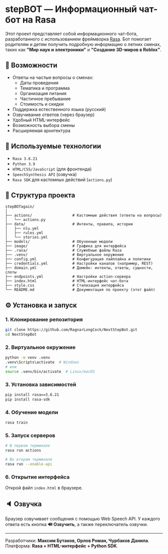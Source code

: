 # stepBOT — Информационный чат-бот на Rasa
Этот проект представляет собой информационного чат-бота, разработанного с использованием фреймворка [Rasa](https://rasa.com/). Бот помогает родителям и детям получить подробную информацию о летних сменах, таких как **"Мир наук и электроники"** и **"Создание 3D-миров в Roblox"**.

## 🚀 Возможности

- Ответы на частые вопросы о сменах:
  - Даты проведения
  - Тематика и программа
  - Организация питания
  - Частичное пребывание
  - Стоимость и скидки
- Поддержка естественного языка (русский)
- Озвучивание ответов (через браузер)
- Удобный HTML-интерфейс
- Возможность выбора смены
- Расширяемая архитектура

## 🧠 Используемые технологии

- `Rasa 3.6.21`
- `Python 3.9`
- `HTML/CSS/JavaScript` (для фронтенда)
- `SpeechSynthesis API` (озвучка)
- `Rasa SDK` для кастомных действий (`actions.py`)

## 📁 Структура проекта

```
stepBOTagain/
│
├── actions/                  # Кастомные действия (ответы на вопросы)
│   └── actions.py
├── data/                     # Интенты, правила, истории
│   ├── nlu.yml
│   ├── rules.yml
│   └── stories.yml
├── models/                   # Обученные модели
├── image/                    # Графика для интерфейса
├── .rasa/                    # Служебные файлы Rasa
├── .venv/                    # Виртуальное окружение
├── config.yml                # Конфигурация пайплайна и политики
├── credentials.yml           # Настройки каналов (например, REST)
├── domain.yml                # Домейн: интенты, ответы, сущности, слоты
├── endpoints.yml             # Настройки action-сервера
├── index.html                # HTML-интерфейс чат-бота
├── style.css                 # Стилизация интерфейса
└── README.md                 # Документация по проекту (этот файл)
```

## ⚙️ Установка и запуск

### 1. Клонирование репозитория

```bash
git clone https://github.com/RagnarLongCock/NextStepBot.git
cd NextStepBot
```

### 2. Виртуальное окружение

```bash
python -m venv .venv
.venv\Scripts\activate  # Windows
# или
source .venv/bin/activate  # Linux/macOS
```

### 3. Установка зависимостей

```bash
pip install rasa==3.6.21
pip install rasa-sdk
```

### 4. Обучение модели

```bash
rasa train
```

### 5. Запуск серверов

```bash
# В первом терминале
rasa run actions

# Во втором терминале
rasa run --enable-api
```

### 6. Открытие интерфейса

Открой файл `index.html` в браузере.

## 🔈 Озвучка

Браузер озвучивает сообщения с помощью Web Speech API. У каждого ответа есть кнопка **🔊 Озвучить**, а также переключатель озвучки.

---

Разработчики: **Максим Бутаков, Орлов Роман, Чурбаков Данила**.  
Платформа: **Rasa + HTML-интерфейс + Python SDK**.
